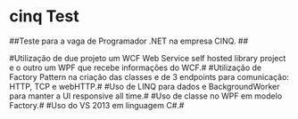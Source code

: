 # cinq Test #

##Teste para a vaga de Programador .NET na empresa CINQ. ##

#Utilização de due projeto um WCF Web Service self hosted library project e o outro um WPF que recebe informações do WCF.#
#Utilização de Factory Pattern na criação das classes e de 3 endpoints para comunicação: HTTP, TCP e webHTTP.#
#Uso de LINQ para dados e BackgroundWorker para manter a UI responsive all time.#
#Uso de classe no WPF em modelo Factory.# 
#Uso do VS 2013 em linguagem C#.#
